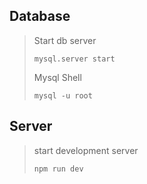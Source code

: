 ## Database

> Start db server
>
> ```
> mysql.server start
> ```
>
> Mysql Shell
>
> ```
> mysql -u root
> ```

## Server

> start development server
>
> ```
> npm run dev
> ```
